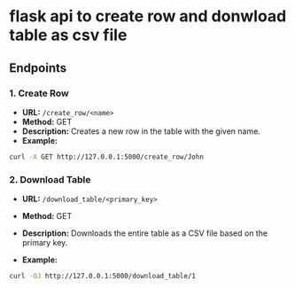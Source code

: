 # flask api to create row and donwload table as csv file

## Endpoints

### 1. Create Row
- **URL:** `/create_row/<name>`
- **Method:** GET
- **Description:** Creates a new row in the table with the given name.
- **Example:**
```bash
curl -X GET http://127.0.0.1:5000/create_row/John
```

### 2. Download Table
- **URL:** `/download_table/<primary_key>`
- **Method:** GET
- **Description:** Downloads the entire table as a CSV file based on the primary key.

- **Example:**
```bash
curl -OJ http://127.0.0.1:5000/download_table/1
```




